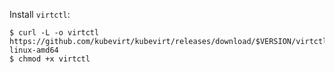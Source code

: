 Install `virtctl`:

```
$ curl -L -o virtctl https://github.com/kubevirt/kubevirt/releases/download/$VERSION/virtctl-$VERSION-linux-amd64
$ chmod +x virtctl
```
